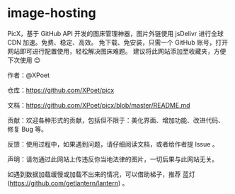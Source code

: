 # image-hosting

PicX，基于 GitHub API 开发的图床管理神器，图片外链使用 jsDelivr 进行全球 CDN 加速。免费、稳定、高效。
免下载、免安装，只需一个 GitHub 账号，打开网站即可进行配置使用，轻松解决图床难题。
建议将此网站添加至收藏夹，方便下次使用 😊

作者：@XPoet

仓库：https://github.com/XPoet/picx

文档：https://github.com/XPoet/picx/blob/master/README.md

贡献：欢迎各种形式的贡献，包括但不限于：美化界面、增加功能、改进代码、 修复 Bug 等。

反馈：使用过程中，如果遇到问题，请仔细阅读文档，或者给作者提 Issue 。

声明：请勿通过此网站上传违反你当地法律的图片，一切后果与此网站无关。

如遇到数据加载缓慢或加载不出来的情况，可以借助梯子，推荐 蓝灯(https://github.com/getlantern/lantern) 。
